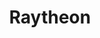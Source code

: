 ---
company_name: "Raytheon"
title: "Raytheon"
logo: "/images/sponsors/raytheon.jpg"
company_url: "https://raytheon.com/cyber"
---